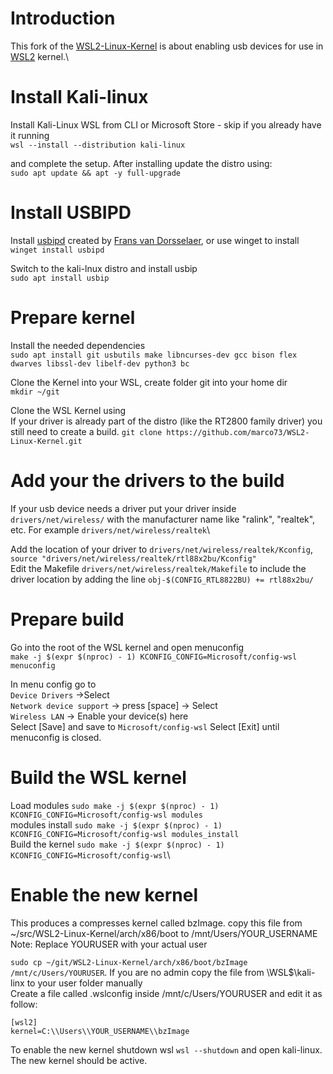 # Introduction

This fork of the [WSL2-Linux-Kernel](https://github.com/microsoft/WSL2-Linux-Kernel) is about enabling usb devices for use in [WSL2](https://docs.microsoft.com/en-us/windows/wsl/about#what-is-wsl-2) kernel.\
# Install Kali-linux

Install Kali-Linux WSL from CLI or Microsoft Store - skip if you already have it running\
`wsl --install --distribution kali-linux`

and complete the setup. After installing update the distro using:\
`sudo apt update && apt -y full-upgrade`

# Install USBIPD
Install [usbipd](https://github.com/dorssel/usbipd-win/releases/latest) created by [Frans van Dorsselaer](https://github.com/dorsselaer), or use winget to install\
`winget install usbipd`

Switch to the kali-lnux distro and install usbip\
`sudo apt install usbip`

# Prepare kernel

Install the needed dependencies\
`sudo apt install git usbutils make libncurses-dev gcc bison flex dwarves libssl-dev libelf-dev python3 bc`

Clone the Kernel into your WSL, create folder git into your home dir\
`mkdir ~/git`

Clone the WSL Kernel using\
If your driver is already part of the distro (like the RT2800 family driver) you still need to create a build. 
`git clone https://github.com/marco73/WSL2-Linux-Kernel.git`

# Add your the drivers to the build
If your usb device needs a driver put your driver inside `drivers/net/wireless/` with the manufacturer name like "ralink", "realtek", etc. For example `drivers/net/wireless/realtek`\

Add the location of your driver to `drivers/net/wireless/realtek/Kconfig`, `source "drivers/net/wireless/realtek/rtl88x2bu/Kconfig"`\
Edit the Makefile `drivers/net/wireless/realtek/Makefile` to include the driver location by adding the line `obj-$(CONFIG_RTL8822BU) += rtl88x2bu/`

# Prepare build
Go into the root of the WSL kernel and open menuconfig\
`make -j $(expr $(nproc) - 1) KCONFIG_CONFIG=Microsoft/config-wsl menuconfig`

In menu config go to\
`Device Drivers` ->Select\
`Network device support` -> press [space] -> Select\
`Wireless LAN` -> Enable your device(s) here\
Select [Save] and save to `Microsoft/config-wsl`
Select [Exit] until menuconfig is closed.

# Build the WSL kernel

Load modules `sudo make -j $(expr $(nproc) - 1) KCONFIG_CONFIG=Microsoft/config-wsl modules`\
modules install `sudo make -j $(expr $(nproc) - 1) KCONFIG_CONFIG=Microsoft/config-wsl modules_install`\
Build the kernel `sudo make -j $(expr $(nproc) - 1) KCONFIG_CONFIG=Microsoft/config-wsl`\

# Enable the new kernel

This produces a compresses kernel called bzImage. copy this file from ~/src/WSL2-Linux-Kernel/arch/x86/boot to /mnt/Users/YOUR_USERNAME\
Note: Replace YOURUSER with your actual user

`sudo cp ~/git/WSL2-Linux-Kernel/arch/x86/boot/bzImage /mnt/c/Users/YOURUSER`. If you are no admin copy the file from \\WSL$\kali-linx to your user folder manually\
Create a file called .wslconfig inside /mnt/c/Users/YOURUSER and edit it as follow:
```
[wsl2]
kernel=C:\\Users\\YOUR_USERNAME\\bzImage
```
To enable the new kernel shutdown wsl `wsl --shutdown` and open kali-linux. The new kernel should be active.




